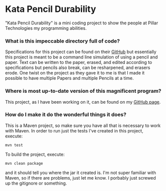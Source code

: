 # Kata Pencil Durability
"Kata Pencil Durability" is a mini coding project to show the people at Pillar Technologies my programming abilities.

### What is this impeccable directory full of code?
Specifications for this project can be found on their [GitHub](https://github.com/PillarTechnology/kata-pencil-durability) but essentially this project is meant to be a command line simulation of using a pencil and paper. Text can be written to the paper, erased, and edited according to specifications but pencils also break, can be resharpened, and erasers erode.
One twist on the project as they gave it to me is that I made it possible to have multiple Papers and multiple Pencils at a time.

### Where is most up-to-date version of this magnificent program?
This project, as I have been working on it, can be found on my [GitHub page](https://github.com/jsogard/kata-pencil-durability).

### How do I make it do the wonderful things it does?
This is a Maven project, so make sure you have all that is necessary to work with Maven.
In order to run just the tests I've created in this project, execute:
```
mvn test
```
To build the project, execute:
```
mvn clean package
```
and it should tell you where the jar it created is.
I'm not super familiar with Maven, so if there are problems, just let me know. I porbably just screwed up the gitignore or something.